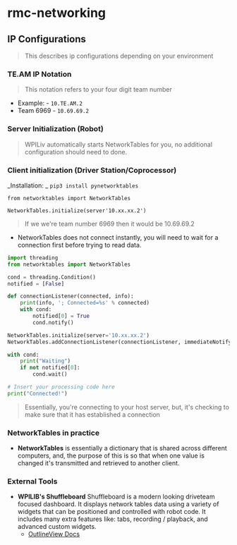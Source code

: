 # rmc-networking

## IP Configurations

> This describes ip configurations depending on your environment

### TE.AM IP Notation

> This notation refers to your four digit team number

- Example: - `10.TE.AM.2`
- Team 6969 - `10.69.69.2`

### Server Initialization (Robot)

> WPILiv automatically starts NetworkTables for you, no additional configuration should need to done.

### Client initialization (Driver Station/Coprocessor)

_Installation: _ `pip3 install pynetworktables`

```python:connecting to server
from networktables import NetworkTables

NetworkTables.initialize(server'10.xx.xx.2')
```

> If we we're team number 6969 then it would be 10.69.69.2

- NetworkTables does not connect instantly, you will need to wait for a connection first before trying to read data.

```python
import threading
from networktables import NetworkTables

cond = threading.Condition()
notified = [False]

def connectionListener(connected, info):
    print(info, '; Connected=%s' % connected)
    with cond:
        notified[0] = True
        cond.notify()

NetworkTables.initialize(server='10.xx.xx.2')
NetworkTables.addConnectionListener(connectionListener, immediateNotify=True)

with cond:
    print("Waiting")
    if not notified[0]:
        cond.wait()

# Insert your processing code here
print("Connected!")
```

> Essentially, you're connecting to your host server, but, it's checking to make sure that it has established a connection

### NetworkTables in practice

- **NetworkTables** is essentially a dictionary that is shared across different computers, and, the purpose of this is so that when one value is changed it's transmitted and retrieved to another client.

### External Tools

- **WPILIB's Shuffleboard** Shuffleboard is a modern looking driveteam focused dashboard. It displays network tables data using a variety of widgets that can be positioned and controlled with robot code. It includes many extra features like: tabs, recording / playback, and advanced custom widgets.
  - [OutlineView Docs](https://docs.wpilib.org/en/stable/docs/software/dashboards/shuffleboard/index.html)

